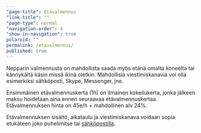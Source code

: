 ```yaml
---
"page-title": Etävalmennus
"link-title": ""
"page-type": normal
"navigation-order": 4
"show-in-navigation": true
polaroid: ""
permalink: /etavalmennus/
published: true
---
```





Nepparin valmennusta on mahdollista saada myös etänä omalta koneelta tai kännykältä käsin missä ikinä oletkin. Mahdollisia viestimiskanavia voi olla esimerkiksi sähköposti, Skype, Messenger, jne.

Ensimmäinen etävalmennuskerta (1h) on ilmainen kokeilukerta, jonka jälkeen maksu hoidetaan aina ennen seuraavaa etävalmennuskertaa. Etävalmennuksen hinta on 45e/h + mahdollinen alv 24%. 

Etävalmennuksen sisältö, aikataulu ja viestimiskanava voidaan sopia etukäteen joko puhelimitse tai [sähköpostilla](/ota-yhteytta).
